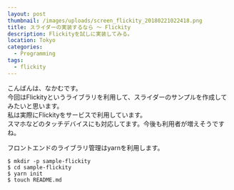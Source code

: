 ```yaml
---
layout: post
thumbnail: /images/uploads/screen_flickity_20180221022418.png
title: スライダーの実装するなら 〜 Flickity
description: Flickityを試しに実装してみる。
location: Tokyo
categories:
  - Programming
tags:
  - flickity
---
```

こんばんは、なかむです。  
今回はFlickityというライブラリを利用して、スライダーのサンプルを作成してみたいと思います。  
私は実際にFlickityをサービスで利用しています。  
スマホなどのタッチデバイスにも対応してます。今後も利用者が増えそうですね。  

フロントエンドのライブラリ管理はyarnを利用します。


```
$ mkdir -p sample-flickity
$ cd sample-flickity
$ yarn init
$ touch README.md
```
